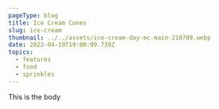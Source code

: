 ```yaml
---
pageType: blog
title: Ice Cream Cones
slug: ice-cream
thumbnail: ../../assets/ice-cream-day-mc-main-210709.webp
date: 2022-04-19T19:00:09.739Z
topics:
  - features
  - food
  - sprinkles
---
```

This is the body